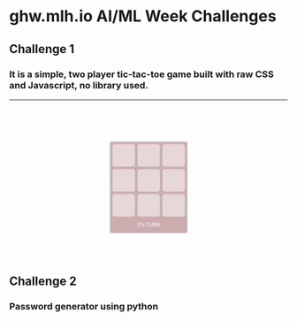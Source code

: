 # ghw.mlh.io AI/ML Week Challenges 

## Challenge 1
### It is a simple, two player tic-tac-toe game built with raw CSS and Javascript, no library used.
![demo.gif](/challenge1/demo.gif "Demo Tic-Tac-Toe")

## Challenge 2
### Password generator using python
